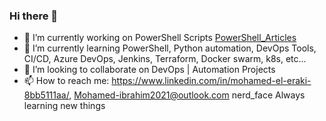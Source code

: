 ### Hi there 👋


- 🔭 I’m currently working on PowerShell Scripts [PowerShell_Articles](https://github.com/Mohamed-Eleraki/PowerShell_Articles)
- 🌱 I’m currently learning PowerShell, Python automation, DevOps Tools, CI/CD, Azure DevOps, Jenkins, Terraform, Docker swarm, k8s, etc... 
- 👯 I’m looking to collaborate on DevOps | Automation Projects
- 📫 How to reach me: https://www.linkedin.com/in/mohamed-el-eraki-8bb5111aa/, Mohamed-ibrahim2021@outlook.com
nerd_face Always learning new things


<!--
**Mohamed-Eleraki/Mohamed-Eleraki** is a ✨ _special_ ✨ repository because its `README.md` (this file) appears on your GitHub profile.

Here are some ideas to get you started:

- 🔭 I’m currently working on ...
- 🌱 I’m currently learning ...
- 👯 I’m looking to collaborate on ...
- 🤔 I’m looking for help with ...
- 💬 Ask me about ...
- 📫 How to reach me: ...
- 😄 Pronouns: ...
- ⚡ Fun fact: ...
-->
